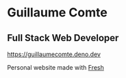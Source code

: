 # Guillaume Comte

## Full Stack Web Developer

https://guillaumecomte.deno.dev

Personal website made with [Fresh](https://fresh.deno.dev)
